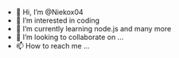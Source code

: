 - 👋 Hi, I’m @Niekox04
- 👀 I’m interested in coding
- 🌱 I’m currently learning node.js and many more
- 💞️ I’m looking to collaborate on ...
- 📫 How to reach me ...

<!---
Niekox04/Niekox04 is a ✨ special ✨ repository because its `README.md` (this file) appears on your GitHub profile.
You can click the Preview link to take a look at your changes.
--->
